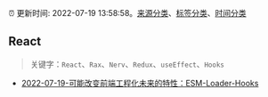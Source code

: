 :alarm_clock: 更新时间: 2022-07-19 13:58:58。[来源分类](../README.md)、[标签分类](../TAGS.md)、[时间分类](../TIMELINE.md)

## React


> 关键字：`React`、`Rax`、`Nerv`、`Redux`、`useEffect`、`Hooks`



- [2022-07-19-可能改变前端工程化未来的特性：ESM-Loader-Hooks](https://toutiao.io/k/ospp49y) 